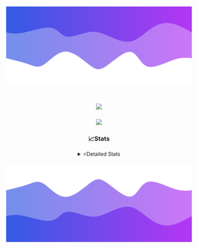 ![Header](./header.png)
<div align="center">

<h1 align="center">
  <a href="https://git.io/typing-svg">
    <img src="https://readme-typing-svg.herokuapp.com/?lines=Hello,+There!+%F0%9F%91%8B;This+is+chicho.;Owner+on+Ocean;&center=true&size=25">
  </a>
</h1>
  
<p align="center">
  <img src="https://lanyard.cnrad.dev/api/852683595378196480" />
</p>

### 📈Stats
<details>
    <summary> ⚡Detailed Stats</summary>
    <br/>

<!--START_SECTION:waka-->
![Code Time](http://img.shields.io/badge/Code%20Time-950%20hrs%2029%20mins-blue)

![Profile Views](http://img.shields.io/badge/Profile%20Views-0-blue)

**🐱 My GitHub Data** 

> 📦 186.6 kB Used in GitHub's Storage 
 > 
> 🏆 0 Contributions in the Year 2025
 > 
> 🚫 Not Opted to Hire
 > 
> 📜 15 Public Repositories 
 > 
> 🔑 10 Private Repositories 
 > 
**I'm a Night 🦉** 

```text
🌞 Morning                25 commits          █░░░░░░░░░░░░░░░░░░░░░░░░   05.54 % 
🌆 Daytime                66 commits          ████░░░░░░░░░░░░░░░░░░░░░   14.63 % 
🌃 Evening                184 commits         ██████████░░░░░░░░░░░░░░░   40.80 % 
🌙 Night                  176 commits         ██████████░░░░░░░░░░░░░░░   39.02 % 
```
📅 **I'm Most Productive on Tuesday** 

```text
Monday                   27 commits          █░░░░░░░░░░░░░░░░░░░░░░░░   05.99 % 
Tuesday                  114 commits         ██████░░░░░░░░░░░░░░░░░░░   25.28 % 
Wednesday                82 commits          █████░░░░░░░░░░░░░░░░░░░░   18.18 % 
Thursday                 65 commits          ████░░░░░░░░░░░░░░░░░░░░░   14.41 % 
Friday                   74 commits          ████░░░░░░░░░░░░░░░░░░░░░   16.41 % 
Saturday                 43 commits          ██░░░░░░░░░░░░░░░░░░░░░░░   09.53 % 
Sunday                   46 commits          ███░░░░░░░░░░░░░░░░░░░░░░   10.20 % 
```


📊 **This Week I Spent My Time On** 

```text
🕑︎ Time Zone: America/Argentina/Buenos_Aires

💬 Programming Languages: 
TypeScript               32 hrs 24 mins      ███████████████████████░░   90.63 % 
JSON                     1 hr 47 mins        █░░░░░░░░░░░░░░░░░░░░░░░░   05.00 % 
Python                   32 mins             ░░░░░░░░░░░░░░░░░░░░░░░░░   01.54 % 
Other                    28 mins             ░░░░░░░░░░░░░░░░░░░░░░░░░   01.31 % 
JavaScript               16 mins             ░░░░░░░░░░░░░░░░░░░░░░░░░   00.76 % 

🔥 Editors: 
Cursor                   35 hrs 45 mins      █████████████████████████   100.00 % 

🐱‍💻 Projects: 
ocean-backend            25 hrs 40 mins      ██████████████████░░░░░░░   71.80 % 
ocean                    7 hrs 17 mins       █████░░░░░░░░░░░░░░░░░░░░   20.37 % 
project                  2 hrs 12 mins       ██░░░░░░░░░░░░░░░░░░░░░░░   06.18 % 
Unknown Project          31 mins             ░░░░░░░░░░░░░░░░░░░░░░░░░   01.47 % 
asdada                   3 mins              ░░░░░░░░░░░░░░░░░░░░░░░░░   00.18 % 

💻 Operating System: 
Windows                  35 hrs 45 mins      █████████████████████████   100.00 % 
```

**I Mostly Code in JavaScript** 

```text
JavaScript               8 repos             ██████░░░░░░░░░░░░░░░░░░░   25.81 % 
HTML                     7 repos             ██████░░░░░░░░░░░░░░░░░░░   22.58 % 
TypeScript               2 repos             ██░░░░░░░░░░░░░░░░░░░░░░░   06.45 % 
Astro                    1 repo              █░░░░░░░░░░░░░░░░░░░░░░░░   03.23 % 
SCSS                     1 repo              █░░░░░░░░░░░░░░░░░░░░░░░░   03.23 % 
```




 Last Updated on 15/01/2025 04:18:21 UTC
<!--END_SECTION:waka-->
</details>

![Footer](./footer.png)
